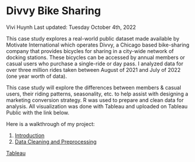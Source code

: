 # Divvy Bike Sharing
Vivi Huynh
Last updated: Tuesday October 4th, 2022

  This case study explores a real-world public dataset made available by Motivate International which operates Divvy, a Chicago based bike-sharing company that provides bicycles for sharing in a city-wide network of docking stations. These bicycles can be accessed by annual members or casual users who purchase a single-ride or day pass. I analyzed data for over three million rides taken between August of 2021 and July of 2022 (one year worth of data).

  This case study will explore the differences between members & casual users, their riding patterns, seasonality, etc. to help assist with designing a marketing conversion strategy. R was used to prepare and clean data for analysis. All visualization was done with Tableau and uploaded on Tableau Public with the link below.

  Here is a walkthrough of my project:
  
  1) [Introduction](https://github.com/vivihuynh/Bike-sharing-R/blob/main/introduction.md)
  2) [Data Cleaning and Preprocessing](https://github.com/vivihuynh/Bike-sharing-R/blob/main/Data_cleaning.md)
  
  
[Tableau](https://public.tableau.com/app/profile/vivi7442/viz/bikesharing_16679636859300/Dashboard1
)

